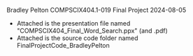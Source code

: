 



Bradley Pelton
COMPSCIX404.1-019 Final Project
2024-08-05


- Attached is the presentation file named "COMPSCIX404_Final_Word_Search.ppx" (and .pdf)
- Attached is the source code folder named FinalProjectCode_BradleyPelton




